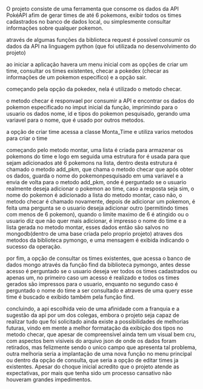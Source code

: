 O projeto consiste de uma ferramenta que consome os dados da API PokéAPI afim de gerar times de até 6 pokemons, exibir todos os times cadastrados no banco de dados local,
ou simplesmente consultar informações sobre qualquer pokemon.

através de algumas funções da biblioteca request é possivel consumir os dados da API na linguagem python (que foi utilizada no desenvolvimento do projeto)

ao iniciar a aplicação havera um menu inicial com as opções de criar um time, consultar os times existentes, checar a pokedex (checar as informações de um pokemon especifico) e a
opção sair.

começando pela opção da pokedex, nela é utilizado o metodo checar.

o metodo checar é responvael por consumir a API e encontrar os dados do pokemon especificado no imput inicial da função, imprimindo para o usuario os dados nome, id e tipos do
pokemon pesquisado, gerando uma variavel para o nome, que é usado por outros metodos.

a opção de criar time acessa a classe Monta_Time e utiliza varios metodos para criar o time

começando pelo metodo montar, uma lista é criada para armazenar os pokemons do time e logo em seguida uma estrutura for é usada para que sejam adicionados até 6 pokemons na lista,
dentro desta estrutura é chamado o metodo add_pkm, que chama o metodo checar que após obter os dados, guarda o nome do pokemonpesquisado em uma variavel e a envia de volta para o
metodo add_pkm, onde é perguntado se o usuario realmente deseja adicionar o pokemon ao time, caso a resposta seja sim, o nome do pokemon é adicionado a lista do metodo montar,
caso não, o metodo checar é chamado novamente, depois de adicionar um pokemon, é feita uma pergunta se o usuario deseja adicionar outro (permitindo times com menos de 6 pokemon),
quando o limite maximo de 6 é atingido ou o usuario diz que não quer mais adicionar, é impresso o nome do time e a lista gerada no metodo montar, esses dados então são salvos no
mongodb(dentro de uma base criada pelo proprio projeto) atraves dos metodos da biblioteca pymongo, e uma mensagem é exibida indicando o sucesso da operação.

por fim, a opção de consultar os times existentes, que acessa o banco de dados mongo através da função find da biblioteca pymongo, antes desse acesso é perguntado se o usuario
deseja ver todos os times cadastrados ou apenas um, no primeiro caso um acesso é realizado e todos os times gerados são impressos para o usuario, enquanto no segundo caso é 
perguntado o nome do time a ser consultado e atraves de uma query esse time é buscado e exibido também pela função find.

concluindo, a api escolhida veio de uma afinidade com a franquia e a sugestão da api por um dos colegas, embora o projeto seja capaz de realizar tudo que foi solicitado ainda
existe a possibilidades de melhorias futuras, vindo em mente a melhor formatação da exibição dos tipos no metodo checar, que apesar de compreensivel ainda tem um visual bem cru,
com aspectos bem visiveis do arquivo json de onde os dados foram retirados, mas felizmente sendo o unico campo que apresenta tal problema, outra melhoria seria a implantação de
uma nova função no menu principal ou dentro da opção de consulta, que seria a opção de editar times ja existentes. Apesar do choque inicial acredito que o projeto atende as
expectativas, por mais que tenha sido um processo cansativo não houveram grandes impedimentos.
